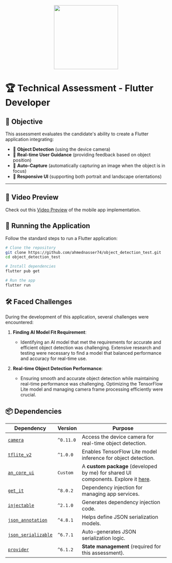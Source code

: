 <p align="center">
<a href="https://postimg.cc/Kk4V8NVg"><img src="https://i.postimg.cc/Kk4V8NVg/app-icon-removebg-preview.jpg" style="height:200px;"/></a>
<p>

# 🏆 Technical Assessment - Flutter Developer  

## 📌 Objective  
This assessment evaluates the candidate's ability to create a Flutter application integrating:  
- 🎯 **Object Detection** (using the device camera)  
- 📢 **Real-time User Guidance** (providing feedback based on object position)  
- 📸 **Auto-Capture** (automatically capturing an image when the object is in focus)  
- 📱 **Responsive UI** (supporting both portrait and landscape orientations)  

---

## 🎥 Video Preview

Check out this [Video Preview](https://drive.google.com/file/d/1sc6XC8g3SmZEbpVrr9S4tBrek0Q1Uyzr/view?usp=sharing) of the mobile app implementation.


## 🚀 Running the Application  
Follow the standard steps to run a Flutter application:  

```sh
# Clone the repository
git clone https://github.com/ahmednasser74/object_detection_test.git
cd object_detection_test

# Install dependencies
flutter pub get

# Run the app
flutter run
```
## 🛠️ Faced Challenges

During the development of this application, several challenges were encountered:

1. **Finding AI Model Fit Requirement**:
    - Identifying an AI model that met the requirements for accurate and efficient object detection was challenging. Extensive research and testing were necessary to find a model that balanced performance and accuracy for real-time use.

2. **Real-time Object Detection Performance**:
    - Ensuring smooth and accurate object detection while maintaining real-time performance was challenging. Optimizing the TensorFlow Lite model and managing camera frame processing efficiently were crucial.

## 📦 Dependencies

| Dependency | Version | Purpose |
|------------|---------|---------|
| [`camera`](https://pub.dev/packages/camera) | `^0.11.0` | Access the device camera for real-time object detection. |
| [`tflite_v2`](https://pub.dev/packages/tflite_v2) | `^1.0.0` | Enables TensorFlow Lite model inference for object detection. |
| [`an_core_ui`](https://github.com/ahmednasser74/an_core_ui) | `Custom` | A **custom package** (developed by me) for shared UI components. Explore it [here](https://github.com/ahmednasser74/an_core_ui). |
| [`get_it`](https://pub.dev/packages/get_it) | `^8.0.2` | Dependency injection for managing app services. |
| [`injectable`](https://pub.dev/packages/injectable) | `^2.1.0` | Generates dependency injection code. |
| [`json_annotation`](https://pub.dev/packages/json_annotation) | `^4.8.1` | Helps define JSON serialization models. |
| [`json_serializable`](https://pub.dev/packages/json_serializable) | `^6.7.1` | Auto-generates JSON serialization logic. |
| [`provider`](https://pub.dev/packages/provider) | `^6.1.2` | **State management** (required for this assessment). |

